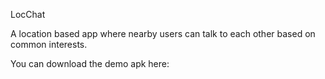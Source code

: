 LocChat

A location based app where nearby users can talk to each other based on common interests.

You can download the demo apk here: 
